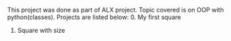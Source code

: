 This project was done as part of ALX project.
Topic covered is on OOP with python(classes).
Projects are listed below:
0. My first square
1. Square with size
